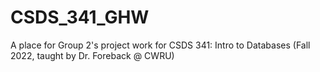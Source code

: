 # CSDS_341_GHW
A place for Group 2's project work for CSDS 341: Intro to Databases (Fall 2022, taught by Dr. Foreback @ CWRU)
